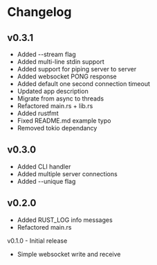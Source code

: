 # Changelog

## v0.3.1
* Added --stream flag
* Added multi-line stdin support
* Added support for piping server to server
* Added websocket PONG response
* Added default one second connection timeout
* Updated app description
* Migrate from async to threads
* Refactored main.rs + lib.rs
* Added rustfmt
* Fixed README.md example typo
* Removed tokio dependancy

## v0.3.0
* Added CLI handler
* Added multiple server connections
* Added --unique flag

## v0.2.0
* Added RUST_LOG info messages
* Refactored main.rs

v0.1.0 - Initial release
* Simple websocket write and receive
